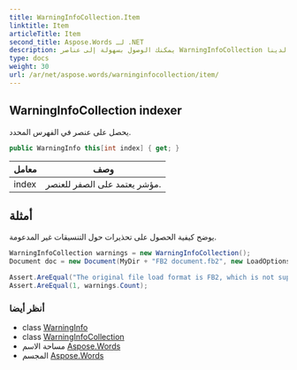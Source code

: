 ```yaml
---
title: WarningInfoCollection.Item
linktitle: Item
articleTitle: Item
second_title: Aspose.Words لـ .NET
description: يمكنك الوصول بسهولة إلى عناصر WarningInfoCollection المحددة من خلال الفهرس. سهّل إدارة بياناتك مع ميزة الخصائص البديهية لدينا!
type: docs
weight: 30
url: /ar/net/aspose.words/warninginfocollection/item/
---
```

## WarningInfoCollection indexer

يحصل على عنصر في الفهرس المحدد.

```csharp
public WarningInfo this[int index] { get; }
```

| معامل | وصف |
| --- | --- |
| index | مؤشر يعتمد على الصفر للعنصر. |

## أمثلة

يوضح كيفية الحصول على تحذيرات حول التنسيقات غير المدعومة.

```csharp
WarningInfoCollection warnings = new WarningInfoCollection();
Document doc = new Document(MyDir + "FB2 document.fb2", new LoadOptions { WarningCallback = warnings });

Assert.AreEqual("The original file load format is FB2, which is not supported by Aspose.Words. The file is loaded as an XML document.", warnings[0].Description);
Assert.AreEqual(1, warnings.Count);
```

### أنظر أيضا

* class [WarningInfo](../../warninginfo/)
* class [WarningInfoCollection](../)
* مساحة الاسم [Aspose.Words](../../../aspose.words/)
* المجسم [Aspose.Words](../../../)
